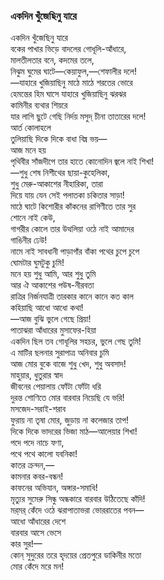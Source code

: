 ### একদিন খুঁজেছিনু যারে

একদিন খুঁজেছিনু যারে  
বকের পাখার ভিড়ে বাদলের গোধূলি-আঁধারে,  
মালতীলতার বনে, কদমের তলে,  
নিঝুম ঘুমের ঘাটে—কেয়াফুল,—শেফালীর দলে!  
—যাহারে খুজিয়াছিনু মাঠে মাঠে শরতের ভোরে  
হেমন্তের হিম ঘাসে যাহারে খুজিয়াছিনু ঝরঝর  
কামিনীর ব্যথার শিয়রে  
যার লাগি ছুটে গেছি নির্দয় মসুদ্ চীনা তাতারের দলে!  
আর্ত কোলাহলে  
তুলিয়াছি দিকে দিকে বাধা বিঘ্ন ভয়—  
আজ মনে হয়  
পৃথিবীর সাঁজদীপে তার হাতে কোনোদিন জ্বলে নাই শিখা!  
—শুধু শেষ নিশীথের ছায়া-কুহেলিকা,  
শুধু মেরু-আকাশের নীহারিকা, তারা  
দিয়ে যায় যেন সেই পলাতকা চকিতার সাড়া!  
মাঠে ঘাটে কিশোরীর কাঁকনের রাগিণীতে তার সুর  
শোনে নাই কেউ,  
গাগরীর কোলে তার উত্থলিয়া ওঠে নাই আমাদের  
গাঙিনীর ঢেউ!  
নামে নাই সাবধানী পাড়াগাঁর বাঁকা পথের চুপে চুপে  
ঘোমটার ঘুমটুকু চুমি!  
মনে হয় শুধু আমি, আর শুধু তুমি  
আর ঐ আকাশের পউষ-নীরবতা  
রাত্রির নির্জনযাত্রী তারকার কানে কানে কত কাল  
কহিয়াছি আধো আধো কথা!  
—আজ বুঝি ভুলে গেছে প্রিয়া!  
পাতাঝরা আঁধারের মুসাফের-হিয়া  
একদিন ছিল তব গোধূলির সহচর, ভুলে গেছ তুমি!  
এ মাটির ছলনার সুরাপাত্র অনিবার চুমি  
আজ মোর বুকে বাজে শুধু খেদ, শুধু অবসাদ!  
মাহুয়ার, ধুতুরার স্বাদ  
জীবনের পেয়ালায় ফোঁটা ফোঁটা ধরি  
দুরন্ত শোণিতে মোর বারবার নিয়েছি যে ভরি!  
মসজেদ-সরাই-শরাব  
ফুরায় না তৃষা মোর, জুড়ায় না কলেজার তাপ!  
দিকে দিকে ভাদরের ভিজা মাঠ—আলেয়ার শিখা!  
পদে পদে নাচে ফণা,  
পথে পথে কালো যবনিকা!  
কাতর ক্রন্দন,—  
কামনার কবর-বন্ধন!  
কাফনের অভিযান, অঙ্গার-সমাধি!  
মৃত্যুর সুমেরু সিন্ধু অন্ধকারে বারবার উঠিতেছে কাঁদি!  
মর্‌মর্‌ কেঁদে ওঠে ঝরাপাতাভরা ভোররাতের পবন—  
আধো আঁধারের দেশে  
বারবার আসে ভেসে  
কার সুর!—  
কোন্‌ সুদুরের তরে হৃদয়ের প্রেতপুরে ডাকিনীর মতো  
মোর কেঁদে মরে মন!   
